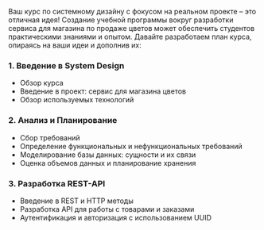 Ваш курс по системному дизайну с фокусом на реальном проекте – это отличная идея! Создание учебной программы вокруг разработки сервиса для магазина по продаже цветов может обеспечить студентов практическими знаниями и опытом. Давайте разработаем план курса, опираясь на ваши идеи и дополнив их:

### 1. Введение в System Design
- Обзор курса
- Введение в проект: сервис для магазина цветов
- Обзор используемых технологий

### 2. Анализ и Планирование
- Сбор требований
- Определение функциональных и нефункциональных требований
- Моделирование базы данных: сущности и их связи
- Оценка объемов данных и планирование хранения

### 3. Разработка REST-API
- Введение в REST и HTTP методы
- Разработка API для работы с товарами и заказами
- Аутентификация и авторизация с использованием UUID
